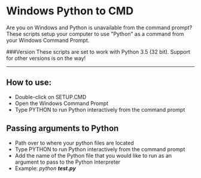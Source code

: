 # Windows Python to CMD

Are you on Windows and Python is unavailable from the command prompt?  These scripts setup your computer to use "Python" as a command from your Windows Command Prompt.

###Version
These scripts are set to work with Python 3.5 (32 bit).  Support for other versions is on the way!
<hr>

## How to use:

* Double-click on SETUP.CMD
* Open the Windows Command Prompt
* Type PYTHON to run Python interactively from the command prompt

## Passing arguments to Python

* Path over to where your python files are located
* Type PYTHON to run Python interactively from the command prompt
* Add the name of the Python file that you would like to run as an argument to pass to the Python Interpreter
* Example: <i>python <b>test.py</b></i>